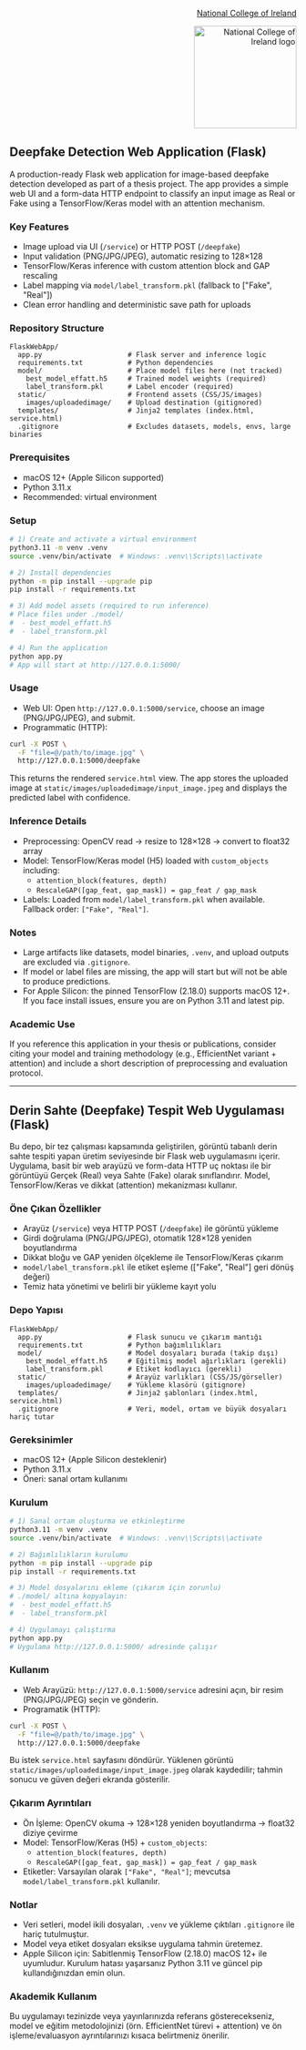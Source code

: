 <p align="right"><a href="https://www.ncirl.ie/">National College of Ireland</a></p>

<p align="right">
  <a href="https://www.ncirl.ie/agent-portal/international-brand-guidelines">
    <img src="https://www.ncirl.ie/Portals/0/International/Marketing/NCI_Logo_colour.png" alt="National College of Ireland logo" width="180" />
  </a>
  
</p>


## Deepfake Detection Web Application (Flask)

A production-ready Flask web application for image-based deepfake detection developed as part of a thesis project. The app provides a simple web UI and a form-data HTTP endpoint to classify an input image as Real or Fake using a TensorFlow/Keras model with an attention mechanism.

### Key Features
- Image upload via UI (`/service`) or HTTP POST (`/deepfake`)
- Input validation (PNG/JPG/JPEG), automatic resizing to 128×128
- TensorFlow/Keras inference with custom attention block and GAP rescaling
- Label mapping via `model/label_transform.pkl` (fallback to ["Fake", "Real"]) 
- Clean error handling and deterministic save path for uploads

### Repository Structure
```
FlaskWebApp/
  app.py                     # Flask server and inference logic
  requirements.txt           # Python dependencies
  model/                     # Place model files here (not tracked)
    best_model_effatt.h5     # Trained model weights (required)
    label_transform.pkl      # Label encoder (required)
  static/                    # Frontend assets (CSS/JS/images)
    images/uploadedimage/    # Upload destination (gitignored)
  templates/                 # Jinja2 templates (index.html, service.html)
  .gitignore                 # Excludes datasets, models, envs, large binaries
```

### Prerequisites
- macOS 12+ (Apple Silicon supported)
- Python 3.11.x
- Recommended: virtual environment

### Setup
```bash
# 1) Create and activate a virtual environment
python3.11 -m venv .venv
source .venv/bin/activate  # Windows: .venv\\Scripts\\activate

# 2) Install dependencies
python -m pip install --upgrade pip
pip install -r requirements.txt

# 3) Add model assets (required to run inference)
# Place files under ./model/
#  - best_model_effatt.h5
#  - label_transform.pkl

# 4) Run the application
python app.py
# App will start at http://127.0.0.1:5000/
```

### Usage
- Web UI: Open `http://127.0.0.1:5000/service`, choose an image (PNG/JPG/JPEG), and submit.
- Programmatic (HTTP):
```bash
curl -X POST \
  -F "file=@/path/to/image.jpg" \
  http://127.0.0.1:5000/deepfake
```
This returns the rendered `service.html` view. The app stores the uploaded image at `static/images/uploadedimage/input_image.jpeg` and displays the predicted label with confidence.

### Inference Details
- Preprocessing: OpenCV read → resize to 128×128 → convert to float32 array
- Model: TensorFlow/Keras model (H5) loaded with `custom_objects` including:
  - `attention_block(features, depth)`
  - `RescaleGAP([gap_feat, gap_mask]) = gap_feat / gap_mask`
- Labels: Loaded from `model/label_transform.pkl` when available. Fallback order: `["Fake", "Real"]`.

### Notes
- Large artifacts like datasets, model binaries, `.venv`, and upload outputs are excluded via `.gitignore`.
- If model or label files are missing, the app will start but will not be able to produce predictions.
- For Apple Silicon: the pinned TensorFlow (2.18.0) supports macOS 12+. If you face install issues, ensure you are on Python 3.11 and latest pip.

### Academic Use
If you reference this application in your thesis or publications, consider citing your model and training methodology (e.g., EfficientNet variant + attention) and include a short description of preprocessing and evaluation protocol.

---

## Derin Sahte (Deepfake) Tespit Web Uygulaması (Flask)

Bu depo, bir tez çalışması kapsamında geliştirilen, görüntü tabanlı derin sahte tespiti yapan üretim seviyesinde bir Flask web uygulamasını içerir. Uygulama, basit bir web arayüzü ve form-data HTTP uç noktası ile bir görüntüyü Gerçek (Real) veya Sahte (Fake) olarak sınıflandırır. Model, TensorFlow/Keras ve dikkat (attention) mekanizması kullanır.

### Öne Çıkan Özellikler
- Arayüz (`/service`) veya HTTP POST (`/deepfake`) ile görüntü yükleme
- Girdi doğrulama (PNG/JPG/JPEG), otomatik 128×128 yeniden boyutlandırma
- Dikkat bloğu ve GAP yeniden ölçekleme ile TensorFlow/Keras çıkarım
- `model/label_transform.pkl` ile etiket eşleme (["Fake", "Real"] geri dönüş değeri)
- Temiz hata yönetimi ve belirli bir yükleme kayıt yolu

### Depo Yapısı
```
FlaskWebApp/
  app.py                     # Flask sunucu ve çıkarım mantığı
  requirements.txt           # Python bağımlılıkları
  model/                     # Model dosyaları burada (takip dışı)
    best_model_effatt.h5     # Eğitilmiş model ağırlıkları (gerekli)
    label_transform.pkl      # Etiket kodlayıcı (gerekli)
  static/                    # Arayüz varlıkları (CSS/JS/görseller)
    images/uploadedimage/    # Yükleme klasörü (gitignore)
  templates/                 # Jinja2 şablonları (index.html, service.html)
  .gitignore                 # Veri, model, ortam ve büyük dosyaları hariç tutar
```

### Gereksinimler
- macOS 12+ (Apple Silicon desteklenir)
- Python 3.11.x
- Öneri: sanal ortam kullanımı

### Kurulum
```bash
# 1) Sanal ortam oluşturma ve etkinleştirme
python3.11 -m venv .venv
source .venv/bin/activate  # Windows: .venv\\Scripts\\activate

# 2) Bağımlılıkların kurulumu
python -m pip install --upgrade pip
pip install -r requirements.txt

# 3) Model dosyalarını ekleme (çıkarım için zorunlu)
# ./model/ altına kopyalayın:
#  - best_model_effatt.h5
#  - label_transform.pkl

# 4) Uygulamayı çalıştırma
python app.py
# Uygulama http://127.0.0.1:5000/ adresinde çalışır
```

### Kullanım
- Web Arayüzü: `http://127.0.0.1:5000/service` adresini açın, bir resim (PNG/JPG/JPEG) seçin ve gönderin.
- Programatik (HTTP):
```bash
curl -X POST \
  -F "file=@/path/to/image.jpg" \
  http://127.0.0.1:5000/deepfake
```
Bu istek `service.html` sayfasını döndürür. Yüklenen görüntü `static/images/uploadedimage/input_image.jpeg` olarak kaydedilir; tahmin sonucu ve güven değeri ekranda gösterilir.

### Çıkarım Ayrıntıları
- Ön İşleme: OpenCV okuma → 128×128 yeniden boyutlandırma → float32 diziye çevirme
- Model: TensorFlow/Keras (H5) + `custom_objects`:
  - `attention_block(features, depth)`
  - `RescaleGAP([gap_feat, gap_mask]) = gap_feat / gap_mask`
- Etiketler: Varsayılan olarak `["Fake", "Real"]`; mevcutsa `model/label_transform.pkl` kullanılır.

### Notlar
- Veri setleri, model ikili dosyaları, `.venv` ve yükleme çıktıları `.gitignore` ile hariç tutulmuştur.
- Model veya etiket dosyaları eksikse uygulama tahmin üretemez.
- Apple Silicon için: Sabitlenmiş TensorFlow (2.18.0) macOS 12+ ile uyumludur. Kurulum hatası yaşarsanız Python 3.11 ve güncel pip kullandığınızdan emin olun.

### Akademik Kullanım
Bu uygulamayı tezinizde veya yayınlarınızda referans gösterecekseniz, model ve eğitim metodolojinizi (örn. EfficientNet türevi + attention) ve ön işleme/evaluasyon ayrıntılarınızı kısaca belirtmeniz önerilir.
